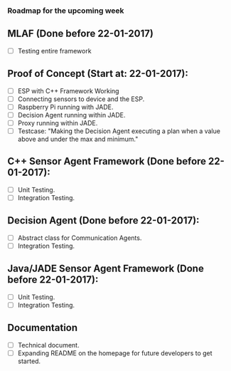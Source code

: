 ### Roadmap for the upcoming week
## MLAF (Done before 22-01-2017)
- [ ] Testing entire framework

## Proof of Concept (Start at: 22-01-2017):
- [ ] ESP with C++ Framework Working
- [ ] Connecting sensors to device and the ESP.
- [ ] Raspberry Pi running with JADE.
- [ ] Decision Agent running within JADE.
- [ ] Proxy running within JADE.
- [ ] Testcase: "Making the Decision Agent executing a plan when a value above and under the max and minimum."

## C++ Sensor Agent Framework (Done before 22-01-2017):
- [ ] Unit Testing.
- [ ] Integration Testing.

## Decision Agent (Done before 22-01-2017):
- [ ] Abstract class for Communication Agents.
- [ ] Integration Testing.

## Java/JADE Sensor Agent Framework (Done before 22-01-2017):
- [ ] Unit Testing.
- [ ] Integration Testing.

## Documentation
- [ ] Technical document.
- [ ] Expanding README on the homepage for future developers to get started.
